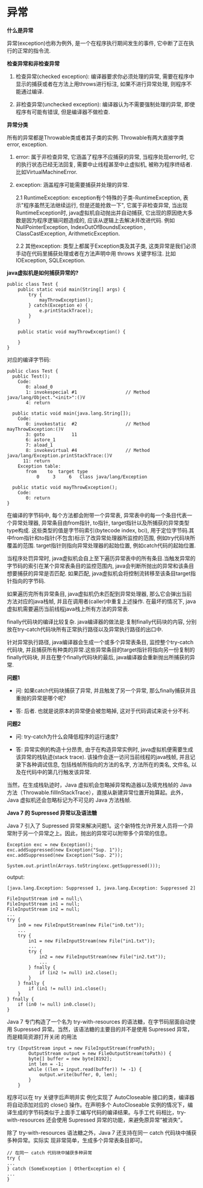 # 异常

**什么是异常**

异常(exception)也称为例外, 是一个在程序执行期间发生的事件, 它中断了正在执行的正常的指令流.

**检查异常和非检查异常**

1. 检查异常(checked exception): 编译器要求你必须处理的异常, 需要在程序中显示的捕获或者在方法上用throws进行标注, 如果不进行异常处理, 则程序不能通过编译.

2. 非检查异常(unchecked exception): 编译器认为不需要强制处理的异常, 即使程序有可能有错误, 但是编译器不做检查.


**异常分类**

所有的异常都是Throwable类或者其子类的实例.
Throwable有两大直接字类error, exception.

1. error: 属于非检查异常, 它涵盖了程序不应捕获的异常, 当程序处现error时, 它的执行状态已经无法回复, 需要中止线程甚至中止虚拟机, 被称为程序终结者. 比如VirtualMachineError.

2. exception: 涵盖程序可能需要捕获并处理的异常. 

    2.1 RuntimeException: exception有个特殊的子类-RuntimeException, 表示"程序虽然无法继续运行, 但是还能抢救一下", 它属于非检查异常, 当出现RuntimeException时, java虚拟机自动抛出并自动捕获, 它出现的原因绝大多数是因为程序逻辑问题造成的, 应该从逻辑上去解决并改进代码. 例如NullPointerException, IndexOutOfBoundsException , ClassCastException, ArithmeticException.

    2.2 其他exception: 类型上都属于Exception类及其子类, 这类异常是我们必须手动在代码里捕获处理或者在方法声明中用 throws 关键字标注. 比如IOException, SQLException.

**java虚拟机是如何捕获异常的?**

```
public class Test {
    public static void main(String[] args) {
        try {
            mayThrowException();
        } catch(Exception e) {
            e.printStackTrace();
        }
    }

    public static void mayThrowException() {
        
    }
}
```
对应的编译字节码:
```
public class Test {
  public Test();
    Code:
       0: aload_0
       1: invokespecial #1                  // Method java/lang/Object."<init>":()V
       4: return

  public static void main(java.lang.String[]);
    Code:
       0: invokestatic  #2                  // Method mayThrowException:()V
       3: goto          11
       6: astore_1
       7: aload_1
       8: invokevirtual #4                  // Method java/lang/Exception.printStackTrace:()V
      11: return
    Exception table:
       from    to  target type
           0     3     6   Class java/lang/Exception

  public static void mayThrowException();
    Code:
       0: return
}
```

在编译的字节码中, 每个方法都会附带一个异常表, 异常表中的每一个条目代表一个异常处理器, 异常条目由from指针, to指针, target指针以及所捕获的异常类型type构成. 这些类型的值是字节码索引(bytecode index, bci), 用于定位字节码.其中from指针和to指针(不包含)标示了改异常处理器所监控的范围, 例如try代码块所覆盖的范围. target指针则指向异常处理器的起始位置, 例如catch代码的起始位置.

当程序处罚异常时, java虚拟机会自上至下遍历异常表中的所有条目.当触发异常的字节码的索引在某个异常表条目的监控范围内, java会判断所抛出的异常和该条目想要捕获的异常是否匹配. 如果匹配, java虚拟机会将控制流转移至该条目target指针指向的字节码.

如果遍历完所有异常条目, java虚拟机仍未匹配到异常处理器, 那么它会弹出当前方法对应的java栈帧, 并且在调用者(caller)中重复上述操作. 在最坏的情况下, java虚拟机需要遍历当前线程java栈上所有方法的异常表.

finally代码块的编译比较复杂. java编译器的做法是:复制finally代码块的内容, 分别放在try-catch代码块所有正常执行路径以及异常执行路径的出口中.

针对异常执行路径, java编译器会生成一个或多个异常表条目, 监控整个try-catch代码块, 并且捕获所有种类的异常.这些异常条目的target指针将指向另一份复制的finally代码块, 并且在整个finally代码块的最后, java编译器会重新抛出所捕获的异常.


**问题1**
- 问: 如果catch代码块捕获了异常, 并且触发了另一个异常, 那么finally捕获并且重抛的异常是哪个呢?

- 答: 后者. 也就是说原本的异常便会被忽略掉, 这对于代码调试来说十分不利.

**问题2**
- 问: try-catch为什么会降低程序的运行速度?

- 答: 异常实例的构造十分昂贵, 由于在构造异常实例时, java虚拟机便需要生成该异常的栈轨迹(stack trace). 该操作会逐一访问当前线程的java栈帧, 并且记录下各种调试信息, 包括栈帧所指向的方法的名字, 方法所在的类名, 文件名, 以及在代码中的第几行触发该异常.

当然，在生成栈轨迹时，Java 虚拟机会忽略掉异常构造器以及填充栈帧的 Java 方法（Throwable.fillInStackTrace），直接从新建异常位置开始算起。此外，Java 虚拟机还会忽略标记为不可见的 Java 方法栈帧.

**Java 7 的 Supressed 异常以及语法糖**

Java 7 引入了 Supressed 异常来解决问题1。这个新特性允许开发人员将一个异常附于另一个异常之上。因此，抛出的异常可以附带多个异常的信息。

```
Exception exc = new Exception();
exc.addSuppressed(new Exception("Sup. 1"));
exc.addSuppressed(new Exception("Sup. 2"));

System.out.println(Arrays.toString(exc.getSuppressed()));
```

output:
```
[java.lang.Exception: Suppressed 1, java.lang.Exception: Suppressed 2]
```


```
FileInputStream in0 = null;\
FileInputStream in1 = null;
FileInputStream in2 = null;
...
try {
    in0 = new FileInputStream(new File("in0.txt"));
    ...
    try {
        in1 = new FileInputStream(new File("in1.txt"));
        ...
        try {
            in2 = new FileInputStream(new File("in2.txt"));
            ...
        } fnally {
            if (in2 != null) in2.close();
        }
    } fnally {
        if (in1 != null) in1.close();
    }
} fnally {
    if (in0 != null) in0.close();
}
```

Java 7 专门构造了一个名为 try-with-resources 的语法糖，在字节码层面自动使用
Supressed 异常。当然，该语法糖的主要目的并不是使用 Supressed 异常，而是精简资源打开关闭
的用法

```
try (InputStream input = new FileInputStream(fromPath);
        OutputStream output = new FileOutputStream(toPath)) {
        byte[] buffer = new byte[8192];
        int len = -1;
        while ((len = input.read(buffer)) != -1) {
            output.write(buffer, 0, len);
        }
    }
```
程序可以在 try 关键字后声明并实
例化实现了 AutoCloseable 接口的类，编译器将自动添加对应的 close() 操作。在声明多个
AutoCloseable 实例的情况下，编译生成的字节码类似于上面手工编写代码的编译结果。与手工代
码相比，try-with-resources 还会使用 Supressed 异常的功能，来避免原异常“被消失”。

除了 try-with-resources 语法糖之外，Java 7 还支持在同一 catch 代码块中捕获多种异常。实际实
现非常简单，生成多个异常表条目即可。
```
// 在同一 catch 代码块中捕获多种异常
try {
...
} catch (SomeException | OtherException e) {
...
}
```






